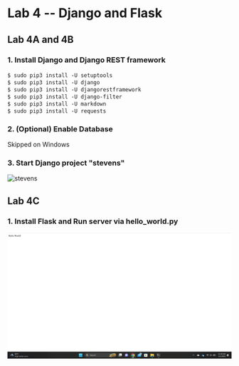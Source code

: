 # Lab 4 -- Django and Flask
## Lab 4A and 4B
### 1. Install Django and Django REST framework
```
$ sudo pip3 install -U setuptools
$ sudo pip3 install -U django
$ sudo pip3 install -U djangorestframework
$ sudo pip3 install -U django-filter
$ sudo pip3 install -U markdown
$ sudo pip3 install -U requests
```
### 2. (Optional) Enable Database
Skipped on Windows

### 3. Start Django project "stevens"
![stevens](stevens.png)

## Lab 4C
### 1. Install Flask and Run server via hello_world.py
![hello_world.py](flask.png)
